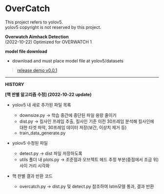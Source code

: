 # OverCatch

This project refers to yolov5. <br>
yolov5 copyright is not reserved by this project. <br>

**Overwatch Aimhack Detection**
<br>
(2022-10-22) Optimized for OVERWATCH 1
<br>


**model file download**


- download and must place model file at yolov5/datasets


> [release demo v0.0.1](https://github.com/sharpie1330/OverCatch/releases/tag/demo)


---


**HISTORY**


**[핵 판별 알고리즘 수정] (2022-10-22 update)**


- yolov5 내 새로 추가된 파일 목록
  - downsize.py -> 학습 중간에 중단된 파일 용량 줄이기
  - dist.py -> 킬사인 프레임 추출, 킬사인 기준 이전 30프레임 분석해 킬사인에 대한 타겟 파악, 30프레임 데이터 저장(보간, 이상치 제거 등)
  - train_data_generate.py

- yolov5 수정된 파일
  - detect.py -> dist 파일 저장하도록
  - utils 폴더 내 plots.py -> 조준점과 오브젝트 헤드 추정 부분(중점에서 조금 위) 사이 거리 시각화

- 핵 판별 결과 반환 코드
  - overcatch.py -> dist.py 및 detect.py 참조하여 lstm모델 통과, 결과 반환
